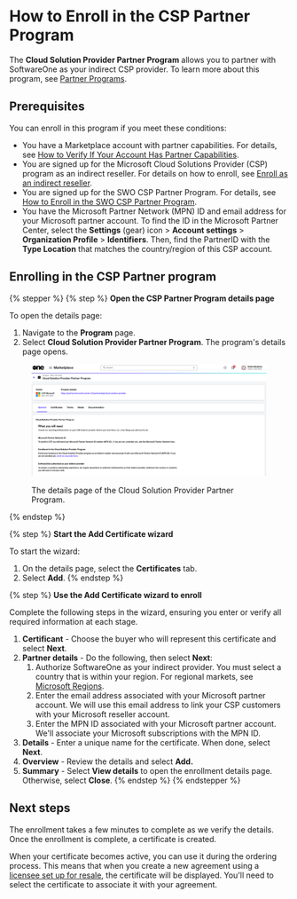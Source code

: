 # How to Enroll in the CSP Partner Program

The **Cloud Solution Provider Partner Program** allows you to partner with SoftwareOne as your indirect CSP provider. To learn more about this program, see [Partner Programs](../../../extensions/microsoft-cloud-solution-provider/partner-programs.md).

## Prerequisites <a href="#howtoorderamicrosoft365subscriptionforanexistingmicrosofttenant-prerequisites" id="howtoorderamicrosoft365subscriptionforanexistingmicrosofttenant-prerequisites"></a>

You can enroll in this program if you meet these conditions:

* You have a Marketplace account with partner capabilities. For details, see [How to Verify If Your Account Has Partner Capabilities](how-to-verify-if-your-account-has-partner-capabilities.md).
* You are signed up for the Microsoft Cloud Solutions Provider (CSP) program as an indirect reseller. For details on how to enroll, see [Enroll as an indirect reseller](https://learn.microsoft.com/en-us/partner-center/enroll/enrolling-in-the-csp-program).
* You are signed up for the SWO CSP Partner Program. For details, see [How to Enroll in the SWO CSP Partner Program](how-to-enroll-in-the-softwareone-csp-partner-program.md).
* You have the Microsoft Partner Network (MPN) ID and email address for your Microsoft partner account. To find the ID in the Microsoft Partner Center, select the **Settings** (gear) icon > **Account settings** > **Organization Profile** > **Identifiers**. Then, find the PartnerID with the **Type Location** that matches the country/region of this CSP account.

## Enrolling in the CSP Partner program

{% stepper %}
{% step %}
**Open the CSP Partner Program details page**

To open the details page:

1. Navigate to the **Program** page.
2. Select **Cloud Solution Provider Partner Program**. The program's details page opens.

<div data-with-frame="true"><figure><img src="../../../.gitbook/assets/csp_partner_program.png" alt=""><figcaption><p>The details page of the Cloud Solution Provider Partner Program.</p></figcaption></figure></div>
{% endstep %}

{% step %}
**Start the Add Certificate wizard**

To start the wizard:

1. On the details page, select the **Certificates** tab.
2. Select **Add**.
{% endstep %}

{% step %}
**Use the Add Certificate wizard to enroll**

Complete the following steps in the wizard, ensuring you enter or verify all required information at each stage.

1. **Certificant** - Choose the buyer who will represent this certificate and select **Next**.
2. **Partner details** - Do the following, then select **Next**:&#x20;
   1. Authorize SoftwareOne as your indirect provider. You must select a country that is within your region. For regional markets, see [Microsoft Regions](https://learn.microsoft.com/en-us/partner-center/enroll/regional-authorization-overview).&#x20;
   2. Enter the email address associated with your Microsoft partner account. We will use this email address to link your CSP customers with your Microsoft reseller account.
   3. Enter the MPN ID associated with your Microsoft partner account. We'll associate your Microsoft subscriptions with the MPN ID.
3. **Details** - Enter a unique name for the certificate. When done, select **Next**.
4. **Overview** - Review the details and select **Add.**
5. **Summary** - Select **View details** to open the enrollment details page. Otherwise, select **Close**.
{% endstep %}
{% endstepper %}

## Next steps

The enrollment takes a few minutes to complete as we verify the details. Once the enrollment is complete, a certificate is created.&#x20;

When your certificate becomes active, you can use it during the ordering process. This means that when you create a new agreement using a [licensee set up for resale](how-to-configure-licensees-for-resale.md), the certificate will be displayed. You'll need to select the certificate to associate it with your agreement.
